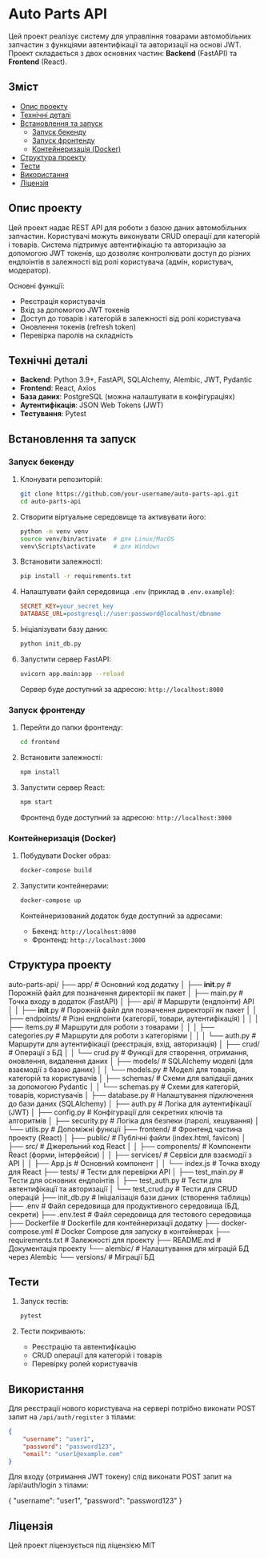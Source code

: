 # Auto Parts API

Цей проект реалізує систему для управління товарами автомобільних запчастин з функціями автентифікації та авторизації на основі JWT. Проект складається з двох основних частин: **Backend** (FastAPI) та **Frontend** (React).

## Зміст

- [Опис проекту](#опис-проекту)
- [Технічні деталі](#технічні-деталі)
- [Встановлення та запуск](#встановлення-та-запуск)
  - [Запуск бекенду](#запуск-бекенду)
  - [Запуск фронтенду](#запуск-фронтенду)
  - [Контейнеризація (Docker)](#контейнеризація-docker)
- [Структура проекту](#структура-проекту)
- [Тести](#тести)
- [Використання](#використання)
- [Ліцензія](#ліцензія)

## Опис проекту

Цей проект надає REST API для роботи з базою даних автомобільних запчастин. Користувачі можуть виконувати CRUD операції для категорій і товарів. Система підтримує автентифікацію та авторизацію за допомогою JWT токенів, що дозволяє контролювати доступ до різних ендпоінтів в залежності від ролі користувача (адмін, користувач, модератор).

Основні функції:
- Реєстрація користувачів
- Вхід за допомогою JWT токенів
- Доступ до товарів і категорій в залежності від ролі користувача
- Оновлення токенів (refresh token)
- Перевірка паролів на складність

## Технічні деталі

- **Backend**: Python 3.9+, FastAPI, SQLAlchemy, Alembic, JWT, Pydantic
- **Frontend**: React, Axios
- **База даних**: PostgreSQL (можна налаштувати в конфігураціях)
- **Аутентифікація**: JSON Web Tokens (JWT)
- **Тестування**: Pytest

## Встановлення та запуск

### Запуск бекенду

1. Клонувати репозиторій:
    ```bash
    git clone https://github.com/your-username/auto-parts-api.git
    cd auto-parts-api
    ```

2. Створити віртуальне середовище та активувати його:
    ```bash
    python -m venv venv
    source venv/bin/activate  # для Linux/MacOS
    venv\Scripts\activate     # для Windows
    ```

3. Встановити залежності:
    ```bash
    pip install -r requirements.txt
    ```

4. Налаштувати файл середовища `.env` (приклад в `.env.example`):
    ```ini
    SECRET_KEY=your_secret_key
    DATABASE_URL=postgresql://user:password@localhost/dbname
    ```

5. Ініціалізувати базу даних:
    ```bash
    python init_db.py
    ```

6. Запустити сервер FastAPI:
    ```bash
    uvicorn app.main:app --reload
    ```

   Сервер буде доступний за адресою: `http://localhost:8000`

### Запуск фронтенду

1. Перейти до папки фронтенду:
    ```bash
    cd frontend
    ```

2. Встановити залежності:
    ```bash
    npm install
    ```

3. Запустити сервер React:
    ```bash
    npm start
    ```

   Фронтенд буде доступний за адресою: `http://localhost:3000`

### Контейнеризація (Docker)

1. Побудувати Docker образ:
    ```bash
    docker-compose build
    ```

2. Запустити контейнерами:
    ```bash
    docker-compose up
    ```

   Контейнеризований додаток буде доступний за адресами:
   - Бекенд: `http://localhost:8000`
   - Фронтенд: `http://localhost:3000`

## Структура проекту
auto-parts-api/
├── app/                            # Основний код додатку
│   ├── __init__.py                 # Порожній файл для позначення директорії як пакет
│   ├── main.py                     # Точка входу в додаток (FastAPI)
│   ├── api/                        # Маршрути (ендпоінти) API
│   │   ├── __init__.py             # Порожній файл для позначення директорії як пакет
│   │   ├── endpoints/              # Різні ендпоінти (категорії, товари, аутентифікація)
│   │   │   ├── items.py            # Маршрути для роботи з товарами
│   │   │   ├── categories.py       # Маршрути для роботи з категоріями
│   │   │   └── auth.py             # Маршрути для аутентифікації (реєстрація, вхід, авторизація)
│   ├── crud/                       # Операції з БД
│   │   └── crud.py                 # Функції для створення, отримання, оновлення, видалення даних
│   ├── models/                     # SQLAlchemy моделі (для взаємодії з базою даних)
│   │   └── models.py               # Моделі для товарів, категорій та користувачів
│   ├── schemas/                    # Схеми для валідації даних за допомогою Pydantic
│   │   └── schemas.py              # Схеми для категорій, товарів, користувачів
│   ├── database.py                 # Налаштування підключення до бази даних (SQLAlchemy)
│   ├── auth.py                     # Логіка для аутентифікації (JWT)
│   ├── config.py                   # Конфігурації для секретних ключів та алгоритмів
│   ├── security.py                 # Логіка для безпеки (паролі, хешування)
│   └── utils.py                    # Допоміжні функції
├── frontend/                       # Фронтенд частина проекту (React)
│   ├── public/                     # Публічні файли (index.html, favicon)
│   ├── src/                        # Джерельний код React
│   │   ├── components/             # Компоненти React (форми, інтерфейси)
│   │   ├── services/               # Сервіси для взаємодії з API
│   │   ├── App.js                  # Основний компонент
│   │   └── index.js                # Точка входу для React
├── tests/                          # Тести для перевірки API
│   ├── test_main.py                # Тести для основних ендпоінтів
│   ├── test_auth.py                # Тести для автентифікації та авторизації
│   └── test_crud.py                # Тести для CRUD операцій
├── init_db.py                      # Ініціалізація бази даних (створення таблиць)
├── .env                            # Файл середовища для продуктивного середовища (БД, секрети)
├── .env.test                       # Файл середовища для тестового середовища
├── Dockerfile                      # Dockerfile для контейнеризації додатку
├── docker-compose.yml              # Docker Compose для запуску в контейнерах
├── requirements.txt                # Залежності для проекту
├── README.md                       # Документація проекту
└── alembic/                        # Налаштування для міграцій БД через Alembic
    └── versions/                   # Міграції БД

## Тести

1. Запуск тестів:
    ```bash
    pytest
    ```

2. Тести покривають:
   - Реєстрацію та автентифікацію
   - CRUD операції для категорій і товарів
   - Перевірку ролей користувачів

## Використання

Для реєстрації нового користувача на сервері потрібно виконати POST запит на `/api/auth/register` з тілами:
```json
{
    "username": "user1",
    "password": "password123",
    "email": "user1@example.com"
}
```

Для входу (отримання JWT токену) слід виконати POST запит на /api/auth/login з тілами:

{
    "username": "user1",
    "password": "password123"
}

## Ліцензія
Цей проект ліцензується під ліцензією MIT
